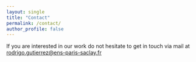 ```yaml
---
layout: single
title: "Contact"
permalink: /contact/
author_profile: false
---
```



If you are interested in our work do not hesitate to get in touch via mail at <a href="mailto:rodrigo.gutierrez&#64;ens-paris-saclay.fr">
  rodrigo.gutierrez&#64;ens-paris-saclay.fr
</a>